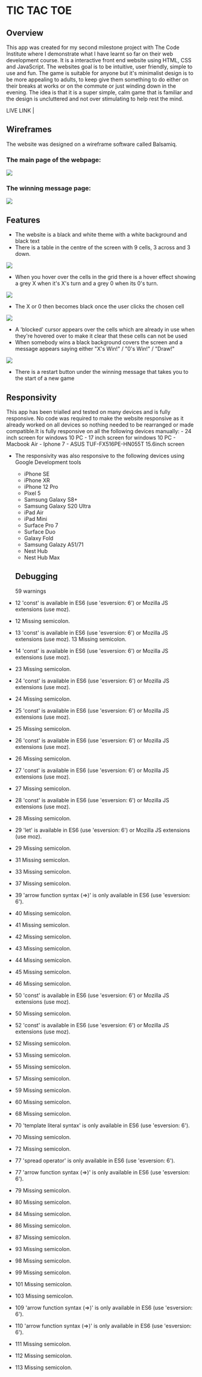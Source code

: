 # TIC TAC TOE 

## Overview
This app was created for my second milestone project with The Code Institute where I demonstrate what I have learnt so far on their web development course. It is a interactive front end website using HTML, CSS and JavaScript. The websites goal is to be intuitive, user friendly, simple to use and fun. The game is suitable for anyone but it's minimalist design is to be more appealing to adults, to keep give them something to do either on their breaks at works or on the commute or just winding down in the evening. The idea is that it is a super simple, calm game that is familiar and the design is uncluttered and not over stimulating to help rest the mind.

LIVE LINK | 

## Wireframes

The website was designed on a wireframe software called Balsamiq.

### The main page of the webpage:

<p><img src= "assets/images/wireframespage1.jpg"></p>

### The winning message page:

<p><img src= "assets/images/wireframespage2.jpg"></p>



## Features


- The website is a black and white theme with a white background and black text
- There is a table in the centre of the screen with 9 cells, 3 across and 3 down.
<p><img src= "assets/images/blackandwhitegrid.jpg"></p>

- When you hover over the cells in the grid there is a hover effect showing a grey X when it's X's turn and a grey 0 when its 0's turn.

 <p><img src= "assets/images/hoveringgreyx.jpg"></p>

- The X or 0 then becomes black once the user clicks the chosen cell

<p><img src= "assets/images/blackxand0.jpg"></p>

- A 'blocked' cursor appears over the cells which are already in use when they're hovered over to make it clear that these cells can not be used
- When somebody wins a black background covers the screen and a message appears saying either "X's Win!" / "0's Win!" / "Draw!"

 <p><img src= "assets/images/xwins.jpg"></p>

- There is a restart button under the winning message that takes you to the start of a new game



## Responsivity
This app has been trialled and tested on many devices and is fully responsive. No code was required to make the website responsive as it already worked on all devices so nothing needed to be rearranged or made compatible.It is fully responsive on all the following devices manually:
    - 24 inch screen for windows 10 PC
    - 17 inch screen for windows 10 PC
    - Macbook Air
    - Iphone 7
    - ASUS TUF-FX516PE-HN055T 15.6inch screen
- The responsivity was also responsive to the following devices using Google Development tools
     - iPhone SE
     - iPhone XR
     - iPhone 12 Pro
     - Pixel 5
     - Samsung Galaxy S8+
     - Samsung Galaxy S20 Ultra
     - iPad Air
     - iPad Mini
     - Surface Pro 7
     - Surface Duo
     - Galaxy Fold  
     - Samsung Galazy A51/71
     - Nest Hub 
     - Nest Hub Max

     ## Debugging

     59 warnings
- 12	'const' is available in ES6 (use 'esversion: 6') or Mozilla JS extensions (use moz).
- 12	Missing semicolon.
- 13	'const' is available in ES6 (use 'esversion: 6') or Mozilla JS extensions (use moz).
13	Missing semicolon.
- 14	'const' is available in ES6 (use 'esversion: 6') or Mozilla JS extensions (use moz).
- 23	Missing semicolon.
- 24	'const' is available in ES6 (use 'esversion: 6') or Mozilla JS extensions (use moz).
- 24	Missing semicolon.
- 25	'const' is available in ES6 (use 'esversion: 6') or Mozilla JS extensions (use moz).
- 25	Missing semicolon.
- 26	'const' is available in ES6 (use 'esversion: 6') or Mozilla JS extensions (use moz).
- 26	Missing semicolon.
- 27	'const' is available in ES6 (use 'esversion: 6') or Mozilla JS extensions (use moz).
- 27	Missing semicolon.
- 28	'const' is available in ES6 (use 'esversion: 6') or Mozilla JS extensions (use moz).
- 28	Missing semicolon.
- 29	'let' is available in ES6 (use 'esversion: 6') or Mozilla JS extensions (use moz).
- 29	Missing semicolon.
- 31	Missing semicolon.
- 33	Missing semicolon.
- 37	Missing semicolon.
- 39	'arrow function syntax (=>)' is only available in ES6 (use 'esversion: 6').
- 40	Missing semicolon.
- 41	Missing semicolon.
- 42	Missing semicolon.
- 43	Missing semicolon.
- 44	Missing semicolon.
- 45	Missing semicolon.
- 46	Missing semicolon.
- 50	'const' is available in ES6 (use 'esversion: 6') or Mozilla JS extensions (use moz).
- 50	Missing semicolon.
- 52	'const' is available in ES6 (use 'esversion: 6') or Mozilla JS extensions (use moz).
- 52	Missing semicolon.
- 53	Missing semicolon.
- 55	Missing semicolon.
- 57	Missing semicolon.
- 59	Missing semicolon.
- 60	Missing semicolon.
- 68	Missing semicolon.
- 70	'template literal syntax' is only available in ES6 (use 'esversion: 6').
- 70	Missing semicolon.
- 72	Missing semicolon.
- 77	'spread operator' is only available in ES6 (use 'esversion: 6').
- 77	'arrow function syntax (=>)' is only available in ES6 (use 'esversion: 6').
- 79	Missing semicolon.
- 80	Missing semicolon.
- 84	Missing semicolon.
- 86	Missing semicolon.
- 87	Missing semicolon.
- 93	Missing semicolon.
- 98	Missing semicolon.
- 99	Missing semicolon.
- 101	Missing semicolon.
- 103	Missing semicolon.
- 109	'arrow function syntax (=>)' is only available in ES6 (use 'esversion: 6').
- 110	'arrow function syntax (=>)' is only available in ES6 (use 'esversion: 6').
- 111	Missing semicolon.
- 112	Missing semicolon.
- 113	Missing semicolon.


